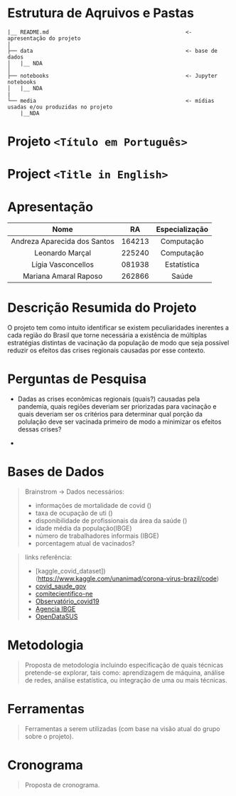 # Estrutura de Aqruivos e Pastas

```
|__ README.md                                           <- apresentação do projeto
│
├── data                                                <- base de dados
│   |__ NDA                                             
│
├── notebooks                                           <- Jupyter notebooks
│   |__ NDA
|
└── media                                               <- mídias usadas e/ou produzidas no projeto
    |__NDA
```

# Projeto `<Título em Português>`
# Project `<Title in English>`

# Apresentação

| Nome  | RA | Especialização |
| :---: | :-: | :-----------: |
| Andreza Aparecida dos Santos | 164213  | Computação |
| Leonardo Marçal  | 225240 | Computação |
| Lígia Vasconcellos  | 081938 | Estatística |
| Mariana Amaral Raposo  | 262866 | Saúde |

# Descrição Resumida do Projeto

O projeto tem como intuito identificar se existem peculiaridades
inerentes a cada região do Brasil que torne necessária a existência de
múltiplas estratégias distintas de vacinação da população de modo
que seja possível reduzir os efeitos das crises regionais causadas
por esse contexto.

# Perguntas de Pesquisa

* Dadas as crises econômicas regionais (quais?) causadas pela pandemia,
quais regiões deveriam ser priorizadas para vacinação e quais
deveriam ser os critérios para determinar qual porção da polulação
deve ser vacinada primeiro de modo a minimizar os efeitos dessas crises?

* 

# Bases de Dados
> Brainstrom -> Dados necessários:
> * informações de mortalidade de covid ()
> * taxa de ocupação de uti ()
> * disponibilidade de profissionais da área da saúde ()
> * idade média da população(IBGE)
> * número de trabalhadores informais (IBGE)
> * porcentagem atual de vacinados?

> links referência: 
> * [kaggle_covid_dataset])(https://www.kaggle.com/unanimad/corona-virus-brazil/code)
> * [covid_saude_gov](https://covid.saude.gov.br/)
> * [comitecientifico-ne](https://www.comitecientifico-ne.com.br/c4ne/o-c4ne)
> * [Observatório_covid19](https://portal.fiocruz.br/observatorio-covid-19)
> * [Agencia IBGE](https://agenciadenoticias.ibge.gov.br/agencia-detalhe-de-midia.html?view=mediaibge&catid=2103&id=3702)
> * [OpenDataSUS](https://opendatasus.saude.gov.br/dataset/registro-de-ocupacao-hospitalar/resource/f9391f7c-9775-4fac-a3ce-bf384e2674c2?view_id=04f2877a-2ea0-4b59-b630-5c530d8db3f2)


# Metodologia
> Proposta de metodologia incluindo especificação de quais técnicas pretende-se explorar, tais como: aprendizagem de máquina, análise de redes, análise estatística, ou integração de uma ou mais técnicas.

# Ferramentas
> Ferramentas a serem utilizadas (com base na visão atual do grupo sobre o projeto).

# Cronograma
> Proposta de cronograma.
